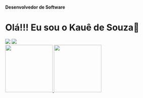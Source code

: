 #### Desenvolvedor de Software
# Olá!!! Eu sou o Kauê de Souza👋


<div> 
  <a href ="" target="_blank"><img src="https://img.shields.io/badge/-Gmail-%23333?style=for-the-badge&logo=gmail&logoColor=white"></a>
  <a href="https://www.linkedin.com/in/kau%C3%AA-de-souza-83380826b/" target="_blank"><img src="https://img.shields.io/badge/-LinkedIn-%230077B5?style=for-the-badge&logo=linkedin&logoColor=white"</a> 
</div>

<div>
  <img height="150em" src="https://i.pinimg.com/originals/a0/d5/81/a0d581666d26dd9c66bf8ed395cba948.gif"/>
  <img height="150em" src="https://github-readme-stats.vercel.app/api/top-langs?username=K1auez&layout=compact&langs_count=16&card&card_width=320""/>
</div>

